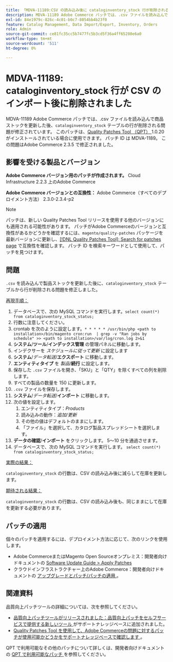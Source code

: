 ```yaml
---
title: 「MDVA-11189:CSV の読み込み後に cataloginventory_stock 行が削除される」
description: MDVA-11189 Adobe Commerce パッチでは、.csv ファイルを読み込んで商品ストックを更新した後、「cataloginventory_stock」テーブルの行が削除される問題が修正されています。 このパッチは、[Quality Patches Tool （QPT） ] （/help/announcements/adobe-commerce-announcements/magento-quality-patches-released-new-tool-to-self-serve-quality-patches.md） 1.0.20 がインストールされている場合に利用できます。 パッチ ID は MDVA-1189。 この問題はAdobe Commerce 2.3.5 で修正されました。
exl-id: 84e1979c-826c-4c01-b0c7-8054bb4b23f0
feature: Catalog Management, Data Import/Export, Inventory, Orders
role: Admin
source-git-commit: ce81fc35cc5b7477fc5b3cd5f36a4ff65280e6a0
workflow-type: tm+mt
source-wordcount: '511'
ht-degree: 0%

---
```


# MDVA-11189: cataloginventory_stock 行が CSV のインポート後に削除されました

MDVA-11189 Adobe Commerce パッチでは、.csv ファイルを読み込んで商品ストックを更新した後、`cataloginventory_stock` テーブルの行が削除される問題が修正されています。 このパッチは、[Quality Patches Tool （QPT） ](/help/announcements/adobe-commerce-announcements/magento-quality-patches-released-new-tool-to-self-serve-quality-patches.md)1.0.20 がインストールされている場合に使用できます。 パッチ ID は MDVA-1189。 この問題はAdobe Commerce 2.3.5 で修正されました。

## 影響を受ける製品とバージョン

**Adobe Commerce バージョン用のパッチが作成されます。** Cloud Infrastructure 2.2.3 上のAdobe Commerce

**Adobe Commerce バージョンとの互換性：** Adobe Commerce（すべてのデプロイメント方法） 2.3.0-2.3.4-p2

>[!NOTE]
>
>パッチは、新しい Quality Patches Tool リリースを使用する他のバージョンにも適用される可能性があります。 パッチがAdobe Commerceのバージョンと互換性があるかどうかを確認するには、`magento/quality-patches` パッケージを最新バージョンに更新し、[[!DNL Quality Patches Tool]: Search for patches page](https://devdocs.magento.com/quality-patches/tool.html#patch-grid) で互換性を確認します。 パッチ ID を検索キーワードとして使用して、パッチを見つけます。

## 問題

`.csv` を読み込んで製品ストックを更新した後に、`cataloginventory_stock` テーブルから行が削除される問題を修正しました。

<u> 再現手順：</u>

1. データベースで、次の MySQL コマンドを実行します。`select count(*) from cataloginventory_stock_status;`
1. 行数に注意してください。
1. crontab を次のように設定します。`* * * * * /usr/bin/php <path to installation>/bin/magento cron:run  | grep -v "Ran jobs by schedule" >> <path to installation>/var/log/cron.log 2>&1`
1. **システム**/**ツール**/**インデックス管理** の管理パネルに移動します。
1. インデクサーを *スケジュールに従って更新* に設定します
1. **システム**/*データ転送*/**エクスポート** に移動します。
1. **エンティティタイプ** を *製品*/**続行** に設定します。
1. 保存した `.csv` ファイルを開き、「SKU」と「QTY」を除くすべての列を削除します。
1. すべての製品の数量を 150 に更新します。
1. `.csv` ファイルを保存します。
1. **システム**/*データ転送*/**インポート** に移動します。
1. 次の値を設定します。
   1. エンティティタイプ：*Products*
   1. 読み込みの動作：*追加/更新*
   1. その他の値はデフォルトのままにします。
   1. 「ファイル」を選択して、カタログ製品スプレッドシートを選択します。
1. **データの確認**/**インポート** をクリックします。 5～10 分を通過させます。
1. データベースで、次の MySQL コマンドを実行します。
   `select count(*) from cataloginventory_stock_status;`

<u> 実際の結果：</u>

`cataloginventory_stock` の行数は、CSV の読み込み後に減らして在庫を更新します。

<u> 期待される結果：</u>

`cataloginventory_stock` の行数は、CSV の読み込み後も、同じままにして在庫を更新する必要があります。

## パッチの適用

個々のパッチを適用するには、デプロイメント方法に応じて、次のリンクを使用します。

* Adobe CommerceまたはMagento Open Sourceオンプレミス：開発者向けドキュメントの [Software Update Guide > Apply Patches](https://devdocs.magento.com/guides/v2.4/comp-mgr/patching/mqp.html)
* クラウドインフラストラクチャー上のAdobe Commerce：開発者向けドキュメントの [ アップグレードとパッチ/パッチの適用 ](https://devdocs.magento.com/cloud/project/project-patch.html)。

## 関連資料

品質向上パッチツールの詳細については、次を参照してください。

* [ 品質向上パッチツールがリリースされました：品質向上パッチをセルフサービスで提供する新しいツール ](/help/announcements/adobe-commerce-announcements/magento-quality-patches-released-new-tool-to-self-serve-quality-patches.md) がサポートナレッジベースに追加されました。
* [Quality Patches Tool を使用して、Adobe Commerceの問題に対するパッチが使用可能かどうかをサポートナレッジベースで確認します ](/help/support-tools/patches-available-in-qpt-tool/check-patch-for-magento-issue-with-magento-quality-patches.md)。

QPT で利用可能なその他のパッチについて詳しくは、開発者向けドキュメントの [QPT で利用可能なパッチ ](https://devdocs.magento.com/quality-patches/tool.html#patch-grid) を参照してください。
